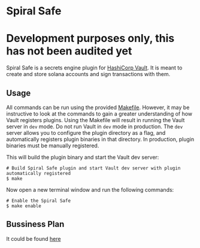 # Spiral Safe

# Development purposes only, this has not been audited yet

Spiral Safe is a secrets engine plugin for [HashiCorp Vault](https://www.vaultproject.io/). It is meant to create and store solana accounts and sign transactions with them.

## Usage

All commands can be run using the provided [Makefile](./Makefile). However, it may be instructive to look at the commands to gain a greater understanding of how Vault registers plugins. Using the Makefile will result in running the Vault server in `dev` mode. Do not run Vault in `dev` mode in production. The `dev` server allows you to configure the plugin directory as a flag, and automatically registers plugin binaries in that directory. In production, plugin binaries must be manually registered.

This will build the plugin binary and start the Vault dev server:

```
# Build Spiral Safe plugin and start Vault dev server with plugin automatically registered
$ make
```

Now open a new terminal window and run the following commands:

```
# Enable the Spiral Safe
$ make enable
```

## Bussiness Plan
It could be found [here](https://github.com/spiral-safe/services/blob/main/BusinessPlan.md)
